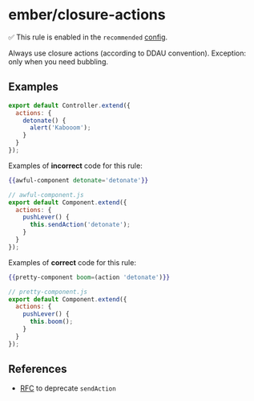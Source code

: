 # ember/closure-actions

✅ This rule is enabled in the `recommended` [config](https://github.com/ember-cli/eslint-plugin-ember#-configurations).

<!-- end auto-generated rule header -->

Always use closure actions (according to DDAU convention). Exception: only when you need bubbling.

## Examples

```js
export default Controller.extend({
  actions: {
    detonate() {
      alert('Kabooom');
    }
  }
});
```

Examples of **incorrect** code for this rule:

```hbs
{{awful-component detonate='detonate'}}
```

```js
// awful-component.js
export default Component.extend({
  actions: {
    pushLever() {
      this.sendAction('detonate');
    }
  }
});
```

Examples of **correct** code for this rule:

```hbs
{{pretty-component boom=(action 'detonate')}}
```

```js
// pretty-component.js
export default Component.extend({
  actions: {
    pushLever() {
      this.boom();
    }
  }
});
```

## References

- [RFC](https://github.com/emberjs/rfcs/blob/master/text/0335-deprecate-send-action.md) to deprecate `sendAction`
